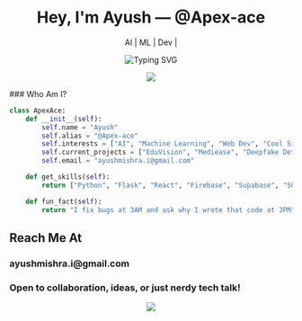 <h1 align="center"> Hey, I'm Ayush — @Apex-ace </h1>
<p align="center"> AI |  ML | Dev | </p>

<div align="center">
  <img src="https://readme-typing-svg.demolab.com?font=Fira+Code&pause=1000&center=true&vCenter=true&multiline=true&width=435&lines=Always+learning,+always+building." alt="Typing SVG" />
</div>

<p align="center"> <img src="https://skillicons.dev/icons?i=python,flask,react,firebase,supabase,html,css,js,git,github,vscode" /> </p>
### Who Am I?

```python
class ApexAce:
    def __init__(self):
        self.name = "Ayush"
        self.alias = "@Apex-ace"
        self.interests = ["AI", "Machine Learning", "Web Dev", "Cool Side Projects"]
        self.current_projects = ["EduVision", "Mediease", "Deepfake Detector"]
        self.email = "ayushmishra.i@gmail.com"

    def get_skills(self):
        return ["Python", "Flask", "React", "Firebase", "Supabase", "SQL", "ML"]

    def fun_fact(self):
        return "I fix bugs at 3AM and ask why I wrote that code at 3PM"
```

<h2>Reach Me At</h2>
<h3>ayushmishra.i@gmail.com</h3>
<h3>Open to collaboration, ideas, or just nerdy tech talk!</h3>
<p align="center"> <img src="https://capsule-render.vercel.app/api?type=waving&color=gradient&height=100&section=footer"/> </p> <!--- Apex-ace/Apex-ace is a ✨ special ✨ repository because its `README.md` (this file) appears on your GitHub profile. --->
